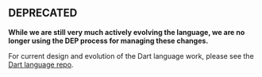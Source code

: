 ## DEPRECATED

**While we are still very much actively evolving the language, we are no longer 
using the DEP process for managing these changes.** 

For current design and evolution of the Dart language work, please see the
[Dart language repo](https://github.com/dart-lang/language).
